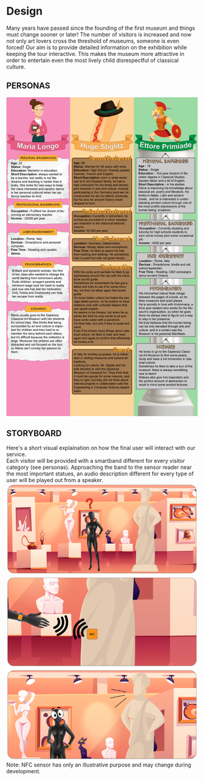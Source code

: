 # Design
Many years have passed since the founding of the first museum and things must change sooner or later! The number of visitors is increased and now not only art lovers cross the threshold of museums, someone is even forced! 
Our aim is to provide detailed information on the exhibition while keeping the tour interactive. This makes the museum more attractive in order to entertain even the most lively child disrespectful of classical culture.

## PERSONAS
![](pics/personas.png)

## STORYBOARD 
Here's a short visual explaination on how the final user will interact with our service.  
Each visitor will be provided with a smartband different for every visitor category (see personas).
Approaching the band to the sensor reader near the most important statues, an audio description different for every type of user will be played out from a speaker.
![](pics/storyboard.png)
Note: NFC sensor has only an illustrative purpose and may change during development.

